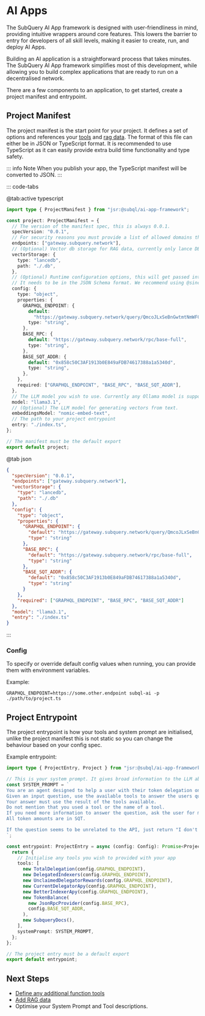 # AI Apps

The SubQuery AI App framework is designed with user-friendliness in mind, providing intuitive wrappers around core features. This lowers the barrier to entry for developers of all skill levels, making it easier to create, run, and deploy AI Apps.

Building an AI application is a straightforward process that takes minutes. The SubQuery AI App framework simplifies most of this development, while allowing you to build complex applications that are ready to run on a decentralised network.

There are a few components to an application, to get started, create a project manifest and entrypoint.

## Project Manifest

The project manifest is the start point for your project. It defines a set of options and references your [tools](./tools) and [rag data](./rag). The format of this file can either be in JSON or TypeScript format. It is recommended to use TypeScript as it can easily provide extra build time functionality and type safety.

::: info Note
When you publish your app, the TypeScript manifest will be converted to JSON.
:::

::: code-tabs

@tab:active typescript

```typescript
import type { ProjectManifest } from "jsr:@subql/ai-app-framework";

const project: ProjectManifest = {
  // The version of the manifest spec, this is always 0.0.1.
  specVersion: "0.0.1",
  // For security reasons you must provide a list of allowed domains that your project will use
  endpoints: ["gateway.subquery.network"],
  // (Optional) Vector db storage for RAG data, currently only lance DB is supported
  vectorStorage: {
    type: "lancedb",
    path: "./.db",
  },
  // (Optional) Runtime configuration options, this will get passed into your project entrypoint.
  // It needs to be in the JSON Schema format. We recommend using @sinclair/typebox to make this easy and provide runtime type checking.
  config: {
    type: "object",
    properties: {
      GRAPHQL_ENDPOINT: {
        default:
          "https://gateway.subquery.network/query/QmcoJLxSeBnGwtmtNmWFCRusXVTGjYWCK1LoujthZ2NyGP",
        type: "string",
      },
      BASE_RPC: {
        default: "https://gateway.subquery.network/rpc/base-full",
        type: "string",
      },
      BASE_SQT_ADDR: {
        default: "0x858c50C3AF1913b0E849aFDB74617388a1a5340d",
        type: "string",
      },
    },
    required: ["GRAPHQL_ENDPOINT", "BASE_RPC", "BASE_SQT_ADDR"],
  },
  // The LLM model you wish to use. Currently any Ollama model is supported
  model: "llama3.1",
  // (Optional) The LLM model for generating vectors from text.
  embeddingsModel: "nomic-embed-text",
  // The path to your project entrypoint
  entry: "./index.ts",
};

// The manifest must be the default export
export default project;
```

@tab json

```json
{
  "specVersion": "0.0.1",
  "endpoints": ["gateway.subquery.network"],
  "vectorStorage": {
    "type": "lancedb",
    "path": "./.db"
  },
  "config": {
    "type": "object",
    "properties": {
      "GRAPHQL_ENDPOINT": {
        "default": "https://gateway.subquery.network/query/QmcoJLxSeBnGwtmtNmWFCRusXVTGjYWCK1LoujthZ2NyGP",
        "type": "string"
      },
      "BASE_RPC": {
        "default": "https://gateway.subquery.network/rpc/base-full",
        "type": "string"
      },
      "BASE_SQT_ADDR": {
        "default": "0x858c50C3AF1913b0E849aFDB74617388a1a5340d",
        "type": "string"
      }
    },
    "required": ["GRAPHQL_ENDPOINT", "BASE_RPC", "BASE_SQT_ADDR"]
  },
  "model": "llama3.1",
  "entry": "./index.ts"
}
```

:::

### Config

To specify or override default config values when running, you can provide them with environment variables.

Example:

```shell
GRAPHQL_ENDPOINT=https://some.other.endpoint subql-ai -p ./path/to/project.ts
```

## Project Entrypoint

The project entrypoint is how your tools and system prompt are initialised, unlike the project manifest this is not static so you can change the behaviour based on your config spec.

Example entrypoint:

```typescript
import type { ProjectEntry, Project } from "jsr:@subql/ai-app-framework";

// This is your system prompt. It gives broad information to the LLM about what your application should to and how it should respond.
const SYSTEM_PROMPT = `
You are an agent designed to help a user with their token delegation on the SubQuery Network.
Given an input question, use the available tools to answer the users question quickly and concisely.
Your answer must use the result of the tools available.
Do not mention that you used a tool or the name of a tool.
If you need more information to answer the question, ask the user for more details.
All token amounts are in SQT.

If the question seems to be unrelated to the API, just return "I don't know" as the answer.
`;

const entrypoint: ProjectEntry = async (config: Config): Promise<Project> => {
  return {
    // Initialise any tools you wish to provided with your app
    tools: [
      new TotalDelegation(config.GRAPHQL_ENDPOINT),
      new DelegatedIndexers(config.GRAPHQL_ENDPOINT),
      new UnclaimedDelegatorRewards(config.GRAPHQL_ENDPOINT),
      new CurrentDelegatorApy(config.GRAPHQL_ENDPOINT),
      new BetterIndexerApy(config.GRAPHQL_ENDPOINT),
      new TokenBalance(
        new JsonRpcProvider(config.BASE_RPC),
        config.BASE_SQT_ADDR,
      ),
      new SubqueryDocs(),
    ],
    systemPrompt: SYSTEM_PROMPT,
  };
};

// The project entry must be a default export
export default entrypoint;
```

## Next Steps

- [Define any additional function tools](./function_tools)
- [Add RAG data](./rag)
- Optimise your System Prompt and Tool descriptions.
